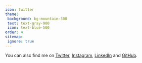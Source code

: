 ```yaml
---
icon: twitter
theme:
 background: bg-mountain-300
 text: text-gray-900
 icon: text-blue-500
order: 4
sitemap:
 ignore: true
---
```


You can also find me on [Twitter], [Instagram], [LinkedIn] and [GitHub].

[twitter]: https://twitter.com/mhaack
[instagram]: https://instagram.com/mhaack
[github]: https://github.com/mhaack
[linkedin]: https://de.linkedin.com/in/markushaack
